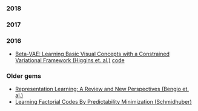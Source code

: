 ### 2018 



### 2017

### 2016

* [Beta-VAE: Learning Basic Visual Concepts with a Constrained Variational Framework (Higgins et. al.)](https://openreview.net/forum?id=Sy2fzU9gl) [code](https://github.com/sootlasten/beta-vae)

### Older gems

* [Representation Learning: A Review and New Perspectives (Bengio et. al.)](https://arxiv.org/abs/1206.5538?context=cs)
* [Learning Factorial Codes By Predictability Minimization (Schmidhuber)](https://www.mitpressjournals.org/doi/pdf/10.1162/neco.1992.4.6.863)
